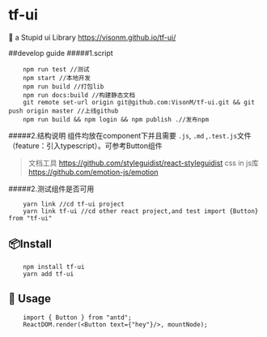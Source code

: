 # tf-ui

🌚 a Stupid ui Library
https://visonm.github.io/tf-ui/

##develop guide
#####1.script
```
    npm run test //测试
    npm start //本地开发
    npm run build //打包lib
    npm run docs:build //构建静态文档
    git remote set-url origin git@github.com:VisonM/tf-ui.git && git push origin master //上线github
    npm run build && npm login && npm publish .//发布npm 
```

#####2.结构说明
组件均放在component下并且需要 <code>.js</code>, <code>.md</code> ,<code>.test.js</code>文件（feature：引入typescript）。可参考Button组件
> 文档工具 https://github.com/styleguidist/react-styleguidist
css in js库 https://github.com/emotion-js/emotion

#####2.测试组件是否可用
```
    yarn link //cd tf-ui project
    yarn link tf-ui //cd other react project,and test import {Button} from "tf-ui"
```

## 📦Install
```
    npm install tf-ui
    yarn add tf-ui
```

## 🔨 Usage

```
    import { Button } from "antd";
    ReactDOM.render(<Button text={"hey"}/>, mountNode);
```


